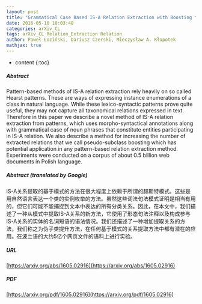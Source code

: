 ```yaml
---
layout: post
title: "Grammatical Case Based IS-A Relation Extraction with Boosting for Polish"
date: 2016-05-10 10:03:48
categories: arXiv_CL
tags: arXiv_CL Relation_Extraction Relation
author: Paweł Łoziński, Dariusz Czerski, Mieczysław A. Kłopotek
mathjax: true
---
```


* content
{:toc}

##### Abstract
Pattern-based methods of IS-A relation extraction rely heavily on so called Hearst patterns. These are ways of expressing instance enumerations of a class in natural language. While these lexico-syntactic patterns prove quite useful, they may not capture all taxonomical relations expressed in text. Therefore in this paper we describe a novel method of IS-A relation extraction from patterns, which uses morpho-syntactical annotations along with grammatical case of noun phrases that constitute entities participating in IS-A relation. We also describe a method for increasing the number of extracted relations that we call pseudo-subclass boosting which has potential application in any pattern-based relation extraction method. Experiments were conducted on a corpus of about 0.5 billion web documents in Polish language.

##### Abstract (translated by Google)
IS-A关系提取的基于模式的方法在很大程度上依赖于所谓的赫斯特模式。这些是用自然语言表达一个类的实例枚举的方法。虽然这些词法句法模式证明是相当有用的，但它们可能不能捕捉到文本中表达的所有分类关系。因此，在本文中，我们描述了一种从模式中提取IS-A关系的新方法，它使用了形态句法注释以及构成参与IS-A关系的实体的名词短语的语法情况。我们还描述了一种增加提取关系的方法，我们称之为伪子类提升方法，在任何基于模式的关系提取方法中都有潜在的应用。在波兰语的大约5亿个网页文件的语料上进行实验。

##### URL
[https://arxiv.org/abs/1605.02916](https://arxiv.org/abs/1605.02916)

##### PDF
[https://arxiv.org/pdf/1605.02916](https://arxiv.org/pdf/1605.02916)

